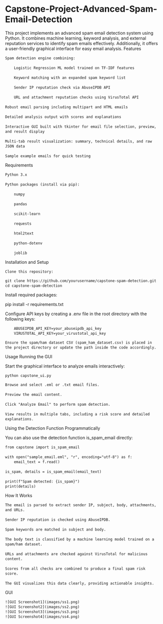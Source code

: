 # Capstone-Project-Advanced-Spam-Email-Detection

This project implements an advanced spam email detection system using Python. It combines machine learning, keyword analysis, and external reputation services to identify spam emails effectively. Additionally, it offers a user-friendly graphical interface for easy email analysis.
Features

    Spam detection engine combining:

        Logistic Regression ML model trained on TF-IDF features

        Keyword matching with an expanded spam keyword list

        Sender IP reputation check via AbuseIPDB API

        URL and attachment reputation checks using VirusTotal API

    Robust email parsing including multipart and HTML emails

    Detailed analysis output with scores and explanations

    Interactive GUI built with tkinter for email file selection, preview, and result display

    Multi-tab result visualization: summary, technical details, and raw JSON data

    Sample example emails for quick testing

Requirements

    Python 3.x

    Python packages (install via pip):

        numpy

        pandas

        scikit-learn

        requests

        html2text

        python-dotenv

        joblib

Installation and Setup

    Clone this repository:
```
git clone https://github.com/yourusername/capstone-spam-detection.git
cd capstone-spam-detection
```
Install required packages:

pip install -r requirements.txt

Configure API keys by creating a .env file in the root directory with the following keys:
```
    ABUSEIPDB_API_KEY=your_abuseipdb_api_key
    VIRUSTOTAL_API_KEY=your_virustotal_api_key
```
    Ensure the spam/ham dataset CSV (spam_ham_dataset.csv) is placed in the project directory or update the path inside the code accordingly.

Usage
Running the GUI

Start the graphical interface to analyze emails interactively:
```
python capstone_ui.py
```
    Browse and select .eml or .txt email files.

    Preview the email content.

    Click "Analyze Email" to perform spam detection.

    View results in multiple tabs, including a risk score and detailed explanations.

Using the Detection Function Programmatically

You can also use the detection function is_spam_email directly:
```
from capstone import is_spam_email

with open("sample_email.eml", "r", encoding="utf-8") as f:
    email_text = f.read()

is_spam, details = is_spam_email(email_text)

print(f"Spam detected: {is_spam}")
print(details)
```
How It Works

    The email is parsed to extract sender IP, subject, body, attachments, and URLs.

    Sender IP reputation is checked using AbuseIPDB.

    Spam keywords are matched in subject and body.

    The body text is classified by a machine learning model trained on a spam/ham dataset.

    URLs and attachments are checked against VirusTotal for malicious content.

    Scores from all checks are combined to produce a final spam risk score.

    The GUI visualizes this data clearly, providing actionable insights.

GUI

    ![GUI Screenshot1](images/ss1.png)
    ![GUI Screenshot2](images/ss2.png)
    ![GUI Screenshot3](images/ss3.png)
    ![GUI Screenshot4](images/ss4.png)

